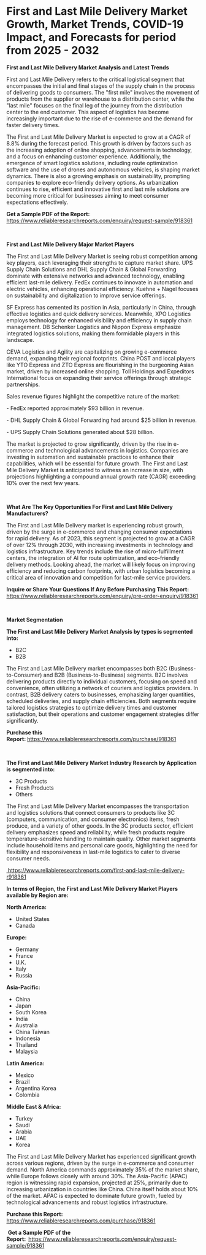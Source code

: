 <p><h1>First and Last Mile Delivery Market Growth, Market Trends, COVID-19 Impact, and Forecasts for period from 2025 - 2032</h1></p><p><strong>First and Last Mile Delivery Market Analysis and Latest Trends</strong></p>
<p><p>First and Last Mile Delivery refers to the critical logistical segment that encompasses the initial and final stages of the supply chain in the process of delivering goods to consumers. The "first mile" involves the movement of products from the supplier or warehouse to a distribution center, while the "last mile" focuses on the final leg of the journey from the distribution center to the end customer. This aspect of logistics has become increasingly important due to the rise of e-commerce and the demand for faster delivery times.</p><p>The First and Last Mile Delivery Market is expected to grow at a CAGR of 8.8% during the forecast period. This growth is driven by factors such as the increasing adoption of online shopping, advancements in technology, and a focus on enhancing customer experience. Additionally, the emergence of smart logistics solutions, including route optimization software and the use of drones and autonomous vehicles, is shaping market dynamics. There is also a growing emphasis on sustainability, prompting companies to explore eco-friendly delivery options. As urbanization continues to rise, efficient and innovative first and last mile solutions are becoming more critical for businesses aiming to meet consumer expectations effectively.</p></p>
<p><strong>Get a Sample PDF of the Report:&nbsp;</strong> <a href="https://www.reliableresearchreports.com/enquiry/request-sample/918361?utm_campaign=3512&utm_medium=2&utm_source=Github&utm_content=ia&utm_term=18042025&utm_id=first-and-last-mile-delivery">https://www.reliableresearchreports.com/enquiry/request-sample/918361</a></p>
<p>&nbsp;</p>
<p><strong>First and Last Mile Delivery Major Market Players</strong></p>
<p><p>The First and Last Mile Delivery Market is seeing robust competition among key players, each leveraging their strengths to capture market share. UPS Supply Chain Solutions and DHL Supply Chain & Global Forwarding dominate with extensive networks and advanced technology, enabling efficient last-mile delivery. FedEx continues to innovate in automation and electric vehicles, enhancing operational efficiency. Kuehne + Nagel focuses on sustainability and digitalization to improve service offerings.</p><p>SF Express has cemented its position in Asia, particularly in China, through effective logistics and quick delivery services. Meanwhile, XPO Logistics employs technology for enhanced visibility and efficiency in supply chain management. DB Schenker Logistics and Nippon Express emphasize integrated logistics solutions, making them formidable players in this landscape. </p><p>CEVA Logistics and Agility are capitalizing on growing e-commerce demand, expanding their regional footprints. China POST and local players like YTO Express and ZTO Express are flourishing in the burgeoning Asian market, driven by increased online shopping. Toll Holdings and Expeditors International focus on expanding their service offerings through strategic partnerships.</p><p>Sales revenue figures highlight the competitive nature of the market: </p><p>- FedEx reported approximately $93 billion in revenue.</p><p>- DHL Supply Chain & Global Forwarding had around $25 billion in revenue.</p><p>- UPS Supply Chain Solutions generated about $28 billion.</p><p>  </p><p>The market is projected to grow significantly, driven by the rise in e-commerce and technological advancements in logistics. Companies are investing in automation and sustainable practices to enhance their capabilities, which will be essential for future growth. The First and Last Mile Delivery Market is anticipated to witness an increase in size, with projections highlighting a compound annual growth rate (CAGR) exceeding 10% over the next few years.</p></p>
<p>&nbsp;</p>
<p><strong>What Are The Key Opportunities For First and Last Mile Delivery Manufacturers?</strong></p>
<p><p>The First and Last Mile Delivery market is experiencing robust growth, driven by the surge in e-commerce and changing consumer expectations for rapid delivery. As of 2023, this segment is projected to grow at a CAGR of over 12% through 2030, with increasing investments in technology and logistics infrastructure. Key trends include the rise of micro-fulfillment centers, the integration of AI for route optimization, and eco-friendly delivery methods. Looking ahead, the market will likely focus on improving efficiency and reducing carbon footprints, with urban logistics becoming a critical area of innovation and competition for last-mile service providers.</p></p>
<p><strong>Inquire or Share Your Questions If Any Before Purchasing This Report:</strong> <a href="https://www.reliableresearchreports.com/enquiry/pre-order-enquiry/918361?utm_campaign=3512&utm_medium=2&utm_source=Github&utm_content=ia&utm_term=18042025&utm_id=first-and-last-mile-delivery">https://www.reliableresearchreports.com/enquiry/pre-order-enquiry/918361</a></p>
<p>&nbsp;</p>
<p><strong>Market Segmentation</strong></p>
<p><strong>The First and Last Mile Delivery Market Analysis by types is segmented into:</strong></p>
<p><ul><li>B2C</li><li>B2B</li></ul></p>
<p><p>The First and Last Mile Delivery market encompasses both B2C (Business-to-Consumer) and B2B (Business-to-Business) segments. B2C involves delivering products directly to individual customers, focusing on speed and convenience, often utilizing a network of couriers and logistics providers. In contrast, B2B delivery caters to businesses, emphasizing larger quantities, scheduled deliveries, and supply chain efficiencies. Both segments require tailored logistics strategies to optimize delivery times and customer satisfaction, but their operations and customer engagement strategies differ significantly.</p></p>
<p><strong>Purchase this Report:&nbsp;</strong><a href="https://www.reliableresearchreports.com/purchase/918361?utm_campaign=3512&utm_medium=2&utm_source=Github&utm_content=ia&utm_term=18042025&utm_id=first-and-last-mile-delivery">https://www.reliableresearchreports.com/purchase/918361</a></p>
<p>&nbsp;</p>
<p><strong>The First and Last Mile Delivery Market Industry Research by Application is segmented into:</strong></p>
<p><ul><li>3C Products</li><li>Fresh Products</li><li>Others</li></ul></p>
<p><p>The First and Last Mile Delivery Market encompasses the transportation and logistics solutions that connect consumers to products like 3C (computers, communication, and consumer electronics) items, fresh produce, and a variety of other goods. In the 3C products sector, efficient delivery emphasizes speed and reliability, while fresh products require temperature-sensitive handling to maintain quality. Other market segments include household items and personal care goods, highlighting the need for flexibility and responsiveness in last-mile logistics to cater to diverse consumer needs.</p></p>
<p><a href="https://www.reliableresearchreports.com/first-and-last-mile-delivery-r918361?utm_campaign=3512&utm_medium=2&utm_source=Github&utm_content=ia&utm_term=18042025&utm_id=first-and-last-mile-delivery">&nbsp;https://www.reliableresearchreports.com/first-and-last-mile-delivery-r918361</a></p>
<p><strong>In terms of Region, the First and Last Mile Delivery Market Players available by Region are:</strong></p>
<p>
    <p> <strong> North America: </strong>
        <ul>
            <li>United States</li>
            <li>Canada</li>
        </ul>
        </p> 
    <p> <strong> Europe: </strong>
        <ul>
            <li>Germany</li>
            <li>France</li>
            <li>U.K.</li>
            <li>Italy</li>
            <li>Russia</li>
        </ul>
        </p> 
    <p> <strong> Asia-Pacific: </strong>
        <ul>
            <li>China</li>
            <li>Japan</li>
            <li>South Korea</li>
            <li>India</li>
            <li>Australia</li>
            <li>China Taiwan</li>
            <li>Indonesia</li>
            <li>Thailand</li>
            <li>Malaysia</li>
        </ul>
        </p> 
    <p> <strong> Latin America: </strong>
        <ul>
            <li>Mexico</li>
            <li>Brazil</li>
            <li>Argentina Korea</li>
            <li>Colombia</li>
        </ul>
        </p> 
    <p> <strong> Middle East & Africa: </strong>
        <ul>
            <li>Turkey</li>
            <li>Saudi</li>
            <li>Arabia</li>
            <li>UAE</li>
            <li>Korea</li>
        </ul>
    </p>
    </p>
<p><p>The First and Last Mile Delivery Market has experienced significant growth across various regions, driven by the surge in e-commerce and consumer demand. North America commands approximately 35% of the market share, while Europe follows closely with around 30%. The Asia-Pacific (APAC) region is witnessing rapid expansion, projected at 25%, primarily due to increasing urbanization in countries like China. China itself holds about 10% of the market. APAC is expected to dominate future growth, fueled by technological advancements and robust logistics infrastructure.</p></p>
<p><strong>Purchase this Report: </strong><a href="https://www.reliableresearchreports.com/purchase/918361?utm_campaign=3512&utm_medium=2&utm_source=Github&utm_content=ia&utm_term=18042025&utm_id=first-and-last-mile-delivery">https://www.reliableresearchreports.com/purchase/918361</a></p>
<p>&nbsp;<strong>Get a Sample PDF of the Report:&nbsp;&nbsp;</strong><a href="https://www.reliableresearchreports.com/enquiry/request-sample/918361?utm_campaign=3512&utm_medium=2&utm_source=Github&utm_content=ia&utm_term=18042025&utm_id=first-and-last-mile-delivery">https://www.reliableresearchreports.com/enquiry/request-sample/918361</a></p>
<p><strong></strong></p>
<p><p></p><p></p><p></p></p>